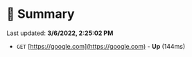 # 📖 Summary
Last updated: **3/6/2022, 2:25:02 PM**

- `GET` [https://google.com](https://google.com) - **Up** (144ms)
